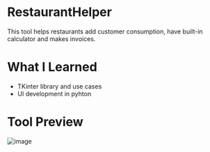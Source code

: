 # RestaurantHelper
This tool helps restaurants add customer consumption, have built-in calculator and makes invoices.

# What I Learned
* TKinter library and use cases
* UI development in pyhton

# Tool Preview
![image](https://github.com/EduardoMGuillen/RestaurantHelper/assets/159742202/00e76761-0dd7-4ba6-b1cf-4d6ca7601c3d)
